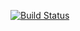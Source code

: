 [![Build Status](https://travis-ci.org/sergeyiandronov/lab05.svg?branch=master)](https://travis-ci.org/sergeyiandronov/lab05)
